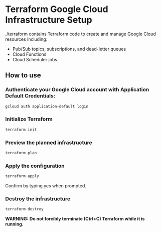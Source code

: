 # Terraform Google Cloud Infrastructure Setup

./terraform contains Terraform code to create and manage Google Cloud resources including:

- Pub/Sub topics, subscriptions, and dead-letter queues
- Cloud Functions
- Cloud Scheduler jobs

## How to use

### Authenticate your Google Cloud account with Application Default Credentials:

```bash
gcloud auth application-default login
```

### Initialize Terraform

```bash
terraform init
```

### Preview the planned infrastructure

```bash
terraform plan
```

### Apply the configuration

```bash
terraform apply
```
Confirm by typing yes when prompted.


### Destroy the infrastructure

```bash
terraform destroy
```

**WARNING:**
**Do not forcibly terminate (Ctrl+C) Terraform while it is running.**